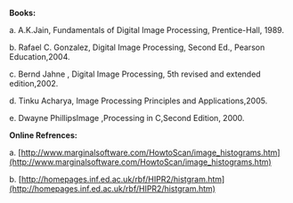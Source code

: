 **Books:**

a. A.K.Jain, Fundamentals of Digital Image Processing, Prentice-Hall, 1989.

b. Rafael C. Gonzalez, Digital Image Processing, Second Ed., Pearson Education,2004.

c. Bernd Jahne , Digital Image Processing, 5th revised and extended edition,2002.

d. Tinku Acharya, Image Processing Principles and Applications,2005.

e. Dwayne PhillipsImage ,Processing in C,Second Edition, 2000.

**Online Refrences:**

a. [http://www.marginalsoftware.com/HowtoScan/image_histograms.htm](http://www.marginalsoftware.com/HowtoScan/image_histograms.htm)

b. [http://homepages.inf.ed.ac.uk/rbf/HIPR2/histgram.htm](http://homepages.inf.ed.ac.uk/rbf/HIPR2/histgram.htm)